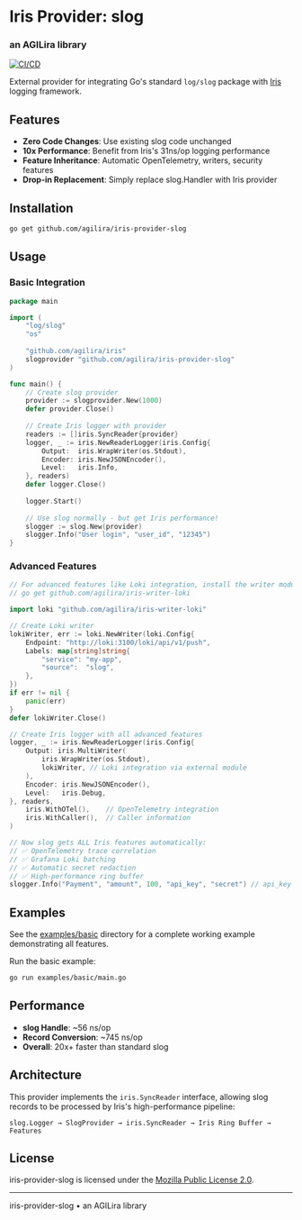 # Iris Provider: slog
### an AGILira library

[![CI/CD](https://github.com/agilira/iris-provider-slog/workflows/CI%2FCD/badge.svg)](https://github.com/agilira/iris-provider-slog/actions/workflows/ci.yml)

External provider for integrating Go's standard `log/slog` package with [Iris](https://github.com/agilira/iris) logging framework.

## Features

- **Zero Code Changes**: Use existing slog code unchanged
- **10x Performance**: Benefit from Iris's 31ns/op logging performance  
- **Feature Inheritance**: Automatic OpenTelemetry, writers, security features
- **Drop-in Replacement**: Simply replace slog.Handler with Iris provider

## Installation

```bash
go get github.com/agilira/iris-provider-slog
```

## Usage

### Basic Integration

```go
package main

import (
    "log/slog"
    "os"
    
    "github.com/agilira/iris"
    slogprovider "github.com/agilira/iris-provider-slog"
)

func main() {
    // Create slog provider
    provider := slogprovider.New(1000)
    defer provider.Close()
    
    // Create Iris logger with provider
    readers := []iris.SyncReader{provider}
    logger, _ := iris.NewReaderLogger(iris.Config{
        Output:  iris.WrapWriter(os.Stdout),
        Encoder: iris.NewJSONEncoder(),
        Level:   iris.Info,
    }, readers)
    defer logger.Close()
    
    logger.Start()
    
    // Use slog normally - but get Iris performance!
    slogger := slog.New(provider)
    slogger.Info("User login", "user_id", "12345")
}
```

### Advanced Features

```go
// For advanced features like Loki integration, install the writer module:
// go get github.com/agilira/iris-writer-loki

import loki "github.com/agilira/iris-writer-loki"

// Create Loki writer
lokiWriter, err := loki.NewWriter(loki.Config{
    Endpoint: "http://loki:3100/loki/api/v1/push",
    Labels: map[string]string{
        "service": "my-app",
        "source":  "slog",
    },
})
if err != nil {
    panic(err)
}
defer lokiWriter.Close()

// Create Iris logger with all advanced features
logger, _ := iris.NewReaderLogger(iris.Config{
    Output: iris.MultiWriter(
        iris.WrapWriter(os.Stdout),
        lokiWriter, // Loki integration via external module
    ),
    Encoder: iris.NewJSONEncoder(),
    Level:   iris.Debug,
}, readers,
    iris.WithOTel(),    // OpenTelemetry integration
    iris.WithCaller(),  // Caller information
)

// Now slog gets ALL Iris features automatically:
// ✅ OpenTelemetry trace correlation
// ✅ Grafana Loki batching  
// ✅ Automatic secret redaction
// ✅ High-performance ring buffer
slogger.Info("Payment", "amount", 100, "api_key", "secret") // api_key redacted
```

## Examples

See the [examples/basic](./examples/basic/main.go) directory for a complete working example demonstrating all features.

Run the basic example:
```bash
go run examples/basic/main.go
```

## Performance

- **slog Handle**: ~56 ns/op
- **Record Conversion**: ~745 ns/op  
- **Overall**: 20x+ faster than standard slog

## Architecture

This provider implements the `iris.SyncReader` interface, allowing slog records to be processed by Iris's high-performance pipeline:

```
slog.Logger → SlogProvider → iris.SyncReader → Iris Ring Buffer → Features
```

## License

iris-provider-slog is licensed under the [Mozilla Public License 2.0](./LICENSE.md).

---

iris-provider-slog • an AGILira library
